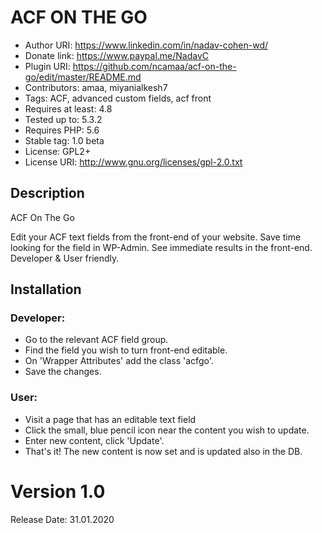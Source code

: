 # ACF ON THE GO
- Author URI: https://www.linkedin.com/in/nadav-cohen-wd/
- Donate link: https://www.paypal.me/NadavC
- Plugin URI: https://github.com/ncamaa/acf-on-the-go/edit/master/README.md
- Contributors: amaa, miyanialkesh7
- Tags: ACF, advanced custom fields, acf front
- Requires at least: 4.8
- Tested up to: 5.3.2
- Requires PHP: 5.6
- Stable tag: 1.0 beta
- License: GPL2+
- License URI: http://www.gnu.org/licenses/gpl-2.0.txt

## Description ##

ACF On The Go

Edit your ACF text fields from the front-end of your website.
Save time looking for the field in WP-Admin.
See immediate results in the front-end.
Developer & User friendly.

## Installation ##
### Developer: ###
- Go to the relevant ACF field group.
- Find the field you wish to turn front-end editable.
- On 'Wrapper Attributes' add the class 'acfgo'.
- Save the changes.

### User: ###
- Visit a page that has an editable text field
- Click the small, blue pencil icon near the content you wish to update.
- Enter new content, click 'Update'.
- That's it! The new content is now set and is updated also in the DB.


# Version 1.0 #
Release Date: 31.01.2020
